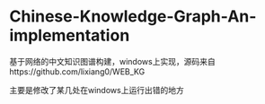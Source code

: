 # Chinese-Knowledge-Graph-An-implementation
基于网络的中文知识图谱构建，windows上实现，源码来自https://github.com/lixiang0/WEB_KG

主要是修改了某几处在windows上运行出错的地方
